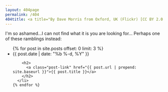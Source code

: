 ```yaml
---
layout: 404page
permalink: /404
404title: <a title="By Dave Morris from Oxford, UK (Flickr) [CC BY 2.0 (http://creativecommons.org/licenses/by/2.0)], via Wikimedia Commons" href="https://commons.wikimedia.org/wiki/File%3AAptenodytes_ashamed.jpg"><img width="256" alt="Aptenodytes ashamed" src="https://upload.wikimedia.org/wikipedia/commons/thumb/9/94/Aptenodytes_ashamed.jpg/256px-Aptenodytes_ashamed.jpg"/></a>
---
```


I'm so ashamed...I can not find what it is you are looking for...  Perhaps one of these ramblings instead:

<ul class="post-list">
    {% for post in site.posts offset: 0 limit: 3 %}
      <li>
        <span class="post-meta">{{ post.date | date: "%b %-d, %Y" }}</span>

        <h2>
          <a class="post-link" href="{{ post.url | prepend: site.baseurl }}">{{ post.title }}</a>
        </h2>
      </li>
    {% endfor %}
</ul>
